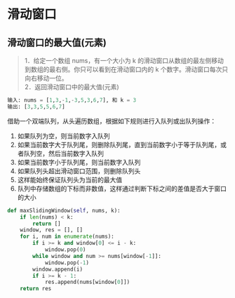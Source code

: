 # 滑动窗口

## 滑动窗口的最大值(元素)

>1．给定一个数组 nums，有一个大小为 k 的滑动窗口从数组的最左侧移动到数组的最右侧。你只可以看到在滑动窗口内的 k 个数字。滑动窗口每次只向右移动一位。  
>2．返回滑动窗口中的最大值(元素)

```python
输入: nums = [1,3,-1,-3,5,3,6,7], 和 k = 3
输出: [3,3,5,5,6,7]
```

借助一个双端队列，从头遍历数组，根据如下规则进行入队列或出队列操作：

1. 如果队列为空，则当前数字入队列
2. 如果当前数字大于队列尾，则删除队列尾，直到当前数字小于等于队列尾，或者队列空，然后当前数字入队列
3. 如果当前数字小于队列尾，则当前数字入队列
4. 如果队列头超出滑动窗口范围，则删除队列头
5. 这样能始终保证队列头为当前的最大值
6. 队列中存储数组的下标而非数值，这样通过判断下标之间的差值是否大于窗口的大小

```python
def maxSlidingWindow(self, nums, k):
    if len(nums) < k:
        return []
    window, res = [], []
    for i, num in enumerate(nums):
        if i >= k and window[0] <= i - k:
            window.pop(0)
        while window and num >= nums[window[-1]]:
            window.pop(-1)
        window.append(i)
        if i >= k - 1:
            res.append(nums[window[0]])
    return res
```
